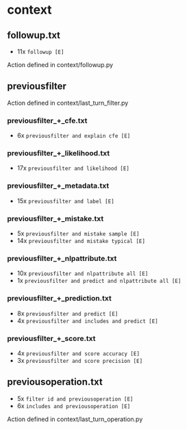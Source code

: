 # context

## followup.txt
* 11x `followup [E]`

Action defined in context/followup.py


## previousfilter

Action defined in context/last_turn_filter.py

### previousfilter_+_cfe.txt
* 6x `previousfilter and explain cfe [E]`

### previousfilter_+_likelihood.txt
* 17x `previousfilter and likelihood [E]`

### previousfilter_+_metadata.txt
* 15x `previousfilter and label [E]`

### previousfilter_+_mistake.txt
* 5x `previousfilter and mistake sample [E]`
* 14x `previousfilter and mistake typical [E]`

### previousfilter_+_nlpattribute.txt
* 10x `previousfilter and nlpattribute all [E]`
* 1x `previousfilter and predict and nlpattribute all [E]`

### previousfilter_+_prediction.txt
* 8x `previousfilter and predict [E]`
* 4x `previousfilter and includes and predict [E]`

### previousfilter_+_score.txt
* 4x `previousfilter and score accuracy [E]`
* 3x `previousfilter and score precision [E]`


## previousoperation.txt
* 5x `filter id and previousoperation [E]`
* 6x `includes and previousoperation [E]`

Action defined in context/last_turn_operation.py
